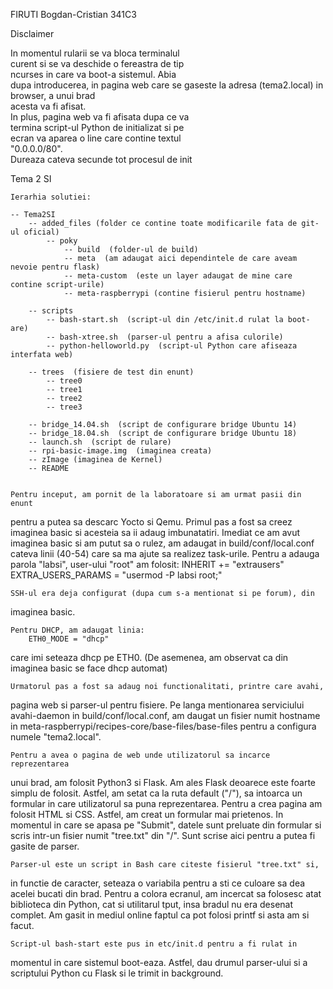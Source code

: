 
FIRUTI Bogdan-Cristian 341C3


Disclaimer

   In momentul rularii se va bloca terminalul     
 curent si se va deschide o fereastra de tip      
 ncurses in care va boot-a sistemul. Abia         
 dupa introducerea, in pagina web care se gaseste 
 la adresa (tema2.local) in browser, a unui brad  
 acesta va fi afisat.                             
   In plus, pagina web va fi afisata dupa ce va   
 termina script-ul Python de initializat si pe    
 ecran va aparea o line care contine textul       
 "0.0.0.0/80".                                    
    Dureaza cateva secunde tot procesul de init   


Tema 2 SI


    Ierarhia solutiei:
    
    -- Tema2SI
        -- added_files (folder ce contine toate modificarile fata de git-ul oficial)
            -- poky 
                -- build  (folder-ul de build)
                -- meta  (am adaugat aici dependintele de care aveam nevoie pentru flask)
                -- meta-custom  (este un layer adaugat de mine care contine script-urile)
                -- meta-raspberrypi (contine fisierul pentru hostname)

        -- scripts
            -- bash-start.sh  (script-ul din /etc/init.d rulat la boot-are)
            -- bash-xtree.sh  (parser-ul pentru a afisa culorile)
            -- python-helloworld.py  (script-ul Python care afiseaza interfata web)

        -- trees  (fisiere de test din enunt)
            -- tree0
            -- tree1
            -- tree2
            -- tree3

        -- bridge_14.04.sh  (script de configurare bridge Ubuntu 14)
        -- bridge_18.04.sh  (script de configurare bridge Ubuntu 18)
        -- launch.sh  (script de rulare)
        -- rpi-basic-image.img  (imaginea creata)
        -- zImage (imaginea de Kernel)
        -- README


    Pentru inceput, am pornit de la laboratoare si am urmat pasii din enunt
pentru a putea sa descarc Yocto si Qemu.
    Primul pas a fost sa creez imaginea basic si acesteia sa ii adaug
imbunatatiri. Imediat ce am avut imaginea basic si am putut sa o rulez,
am adaugat in build/conf/local.conf cateva linii (40-54) care sa ma ajute
sa realizez task-urile.
    Pentru a adauga parola "labsi", user-ului "root" am folosit:
        INHERIT += "extrausers"
        EXTRA_USERS_PARAMS = "usermod -P labsi root;"
    
    SSH-ul era deja configurat (dupa cum s-a mentionat si pe forum), din
imaginea basic.

    Pentru DHCP, am adaugat linia:
        ETH0_MODE = "dhcp"
care imi seteaza dhcp pe ETH0. (De asemenea, am observat ca din imaginea
basic se face dhcp automat)

    Urmatorul pas a fost sa adaug noi functionalitati, printre care avahi,
pagina web si parser-ul pentru fisiere. Pe langa mentionarea serviciului
avahi-daemon in build/conf/local.conf, am daugat un fisier numit hostname
in meta-raspberrypi/recipes-core/base-files/base-files pentru a configura
numele "tema2.local".

    Pentru a avea o pagina de web unde utilizatorul sa incarce reprezentarea
unui brad, am folosit Python3 si Flask. Am ales Flask deoarece este foarte
simplu de folosit. Astfel, am setat ca la ruta default ("/"), sa intoarca
un formular in care utilizatorul sa puna reprezentarea. Pentru a crea pagina
am folosit HTML si CSS. Astfel, am creat un formular mai prietenos. In 
momentul in care se apasa pe "Submit", datele sunt preluate din formular
si scris intr-un fisier numit "tree.txt" din "/". Sunt scrise aici pentru
a putea fi gasite de parser.

    Parser-ul este un script in Bash care citeste fisierul "tree.txt" si,
in functie de caracter, seteaza o variabila pentru a sti ce culoare sa
dea acelei bucati din brad. Pentru a colora ecranul, am incercat sa folosesc
atat biblioteca din Python, cat si utilitarul tput, insa bradul nu era 
desenat complet. Am gasit in mediul online faptul ca pot folosi printf si
asta am si facut.

    Script-ul bash-start este pus in etc/init.d pentru a fi rulat in
momentul in care sistemul boot-eaza. Astfel, dau drumul parser-ului si
a scriptului Python cu Flask si le trimit in background.
